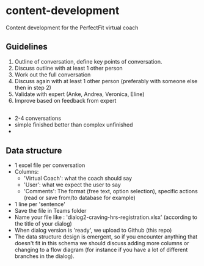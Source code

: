 # content-development
Content development for the PerfectFit virtual coach

## Guidelines
1. Outline of conversation, define key points of conversation.
2. Discuss outline with at least 1 other person
3. Work out the full conversation
4. Discuss again with at least 1 other person (preferably with someone else then in step 2)
5. Validate with expert (Anke, Andrea, Veronica, Eline)
6. Improve based on feedback from expert

##
* 2-4 conversations
* simple finished better than complex unfinished
* 

## Data structure
* 1 excel file per conversation
* Columns:
  - 'Virtual Coach': what the coach should say
  - 'User': what we expect the user to say
  - 'Comments': The format (free text, option selection), specific actions (read or save from/to database for example)
* 1 line per 'sentence'
* Save the file in Teams folder
* Name your file like : 'dialog2-craving-hrs-registration.xlsx' (according to the title of your dialog)
* When dialog version is 'ready', we upload to Github (this repo)
* The data structure design is emergent, so if you encounter anything that doesn't fit in this schema we should discuss
adding more columns or changing to a flow diagram (for instance if you have a lot of different branches in the dialog).
